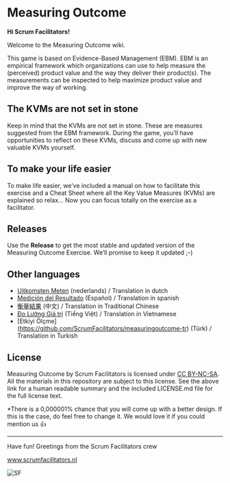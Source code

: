 # Measuring Outcome

**Hi Scrum Facilitators!**

Welcome to the Measuring Outcome wiki.

This game is based on Evidence-Based Management (EBM). EBM is an empirical framework which organizations can use to help measure the (perceived) product value and the way they deliver their product(s). The measurements can be inspected to help maximize product value and improve the way of working.

## The KVMs are not set in stone

Keep in mind that the KVMs are not set in stone. These are measures suggested from the EBM framework. During the game, you’ll have opportunities to reflect on these KVMs, discuss and come up with new valuable KVMs yourself. 

## To make your life easier

To make life easier, we’ve included a manual on how to facilitate this exercise and a Cheat Sheet where all the Key Value Measures (KVMs) are explained so relax... Now you can focus totally on the exercise as a facilitator. 

## Releases

Use the **Release** to get the most stable and updated version of the Measuring Outcome Exercise. We’ll promise to keep it updated ;-)

## Other languages

- [Uitkomsten Meten](https://github.com/ScrumFacilitators/measuringoutcome-nl/releases/latest) (nederlands) / Translation in dutch
- [Medición del Resultado](https://github.com/ScrumFacilitators/measuringoutcome-es/releases/latest) (Español) / Translation in spanish
- [衡量結果](https://github.com/ScrumFacilitators/measuringoutcome-cht/releases/latest) (中文) / Translation in Traditional Chinese
- [Đo Lường Giá trị](https://github.com/ScrumFacilitators/measuringoutcome-vn/releases/latest) (Tiếng Việt) / Translation in Vietnamese
- [Etkiyi Ölçme] (https://github.com/ScrumFacilitators/measuringoutcome-tr) (Türk) / Translation in Turkish

## License

Measuring Outcome by Scrum Facilitators is licensed under [CC BY-NC-SA](https://creativecommons.org/licenses/by-nc-sa/4.0/). All the materials in this repository are subject to this license. See the above link for a human readable summary and the included LICENSE.md file for the full license text.

*There is a 0,000001% chance that you will come up with a better design. If this is the case, do feel free to change it. We would love it if you could mention us 👍 

***

Have fun!
Greetings from the Scrum Facilitators crew

www.scrumfacilitators.nl

![SF](https://www.scrumfacilitators.nl/wp-content/uploads/2020/04/cropped-SCRUMFACILITATOR_Mesa-de-trabajo-1-150x150-1-1.png)

